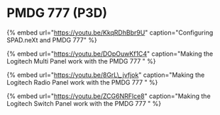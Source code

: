 # PMDG 777 \(P3D\)

{% embed url="https://youtu.be/KkqRDhBbr9U" caption="Configuring SPAD.neXt and PMDG 777" %}

{% embed url="https://youtu.be/DOpOuwKf1C4" caption="Making the Logitech Multi Panel work with the PMDG 777 " %}

{% embed url="https://youtu.be/8GrL\_jvfjok" caption="Making the Logitech Radio Panel work with the PMDG 777 " %}

{% embed url="https://youtu.be/ZCG6NRFlce8" caption="Making the Logitech Switch Panel work with the PMDG 777 " %}



